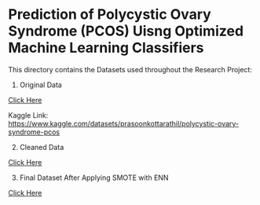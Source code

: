 # Prediction of Polycystic Ovary Syndrome (PCOS) Uisng Optimized Machine Learning Classifiers

This directory contains the Datasets used throughout the Research Project:

1. Original Data

<a href="https://github.com/aryashah2k/Prediction-Of-PCOS-Using-Optimized-ML-Classifiers/blob/main/Dataset/PCOS_data_without_infertility.xlsx">Click Here</a>

Kaggle Link: https://www.kaggle.com/datasets/prasoonkottarathil/polycystic-ovary-syndrome-pcos

2. Cleaned Data

<a href="https://github.com/aryashah2k/Prediction-Of-PCOS-Using-Optimized-ML-Classifiers/blob/main/Dataset/clean_data.csv">Click Here</a>

3. Final Dataset After Applying SMOTE with ENN

<a href="https://github.com/aryashah2k/Prediction-Of-PCOS-Using-Optimized-ML-Classifiers/blob/main/Dataset/X.csv">Click Here</a>